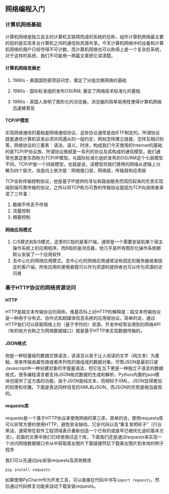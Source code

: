 ## 网络编程入门

### 计算机网络基础

计算机网络是独立自主的计算机互联网而成的系统的总称，组件计算机网络最主要的目的是实现多台计算机之间的通信和资源共享。今天计算机网络中的设备和计算机网络的用户已经夺得不可计数，而计算机网络也可以称得上是一个复杂巨系统，对于这样的系统，我们不可能用一两篇文章把它讲清楚。

#### 计算机网络发展史

1. 1960s - 美国国防部项目问世，奠定了分组交换网络的基础

2. 1980s - 国际标准组织发布OSI/RM, 奠定了网络技术标准化的基础

3. 1990s - 英国人发明了图形化的浏览器，浏览器的简单易用性使得计算机网络迅速被普及

#### TCP/IP模型

实现网络通信的基础是网络通信协议，这些协议通常是由IETF制定的。所谓协议就是通信计算机双发必须共同遵从的一组约定，例如怎样建立链接，怎样互相识别等，网络协议的三要素：语法，语义，时序。构成我们今天使用的Internet的基础的是TCP/IP协议族，所谓协议族就是一系列的协议及其构成的通信模型，我们通常也罢这套东西称为TCP/IP模型。与国际标准化组织发布的OSI/RM这个七层模型不同，TCP/IP是一个四层模型，也就是说，该模型将我们使用的网络从逻辑上分解为四个层次，自底向上依次是：网络接口层，网络层，传输层和应用层

TCP全称传输控制协议，他是基于IP提供的寻址和路由服务而简历起来的负责实现端到端可靠传输的协议，之所以将TCP称为可靠的传输协议是因为TCP向调用者承诺了三件事：

1. 数据不传丢不传错
2. 流量控制
3. 拥塞控制

#### 网络应用模式

1. C/S模式和B/S模式，这里的C指的是客户端，通常是一个需要安装到某个宿主操作系统上的应用程序。而B指的是浏览器，他几乎是所有图形化操作系统都默认安装了一个应用软件
2. 去中心化的网络应用模式。去中心化的网络应用通常没有固定的服务器或者固定的客户端，所有应用的使用者既可以作为资源的提供者也可以作为资源的访问者

### 基于HTTP协议的网络资源访问

#### HTTP

HTTP是超文本传输协议的简称，维基百科上对HTTP的解释是：超文本传输协议是一种用于分布式、协作式和超媒体信息系统的应用层协议。简单的说，通过HTTP我们可以获取网络上的（基于字符的）资源，开发中经常会用到的网络API（有的地方也称之为网络数据接口）就是基于HTTP来实现数据传输的。

#### JSON格式

他是一种轻量级的数据交换语言，该语言以易于让人阅读的文字（纯文本）为基础，用来传输由属性值或者序列性的值组成的数据对象。尽管JSON是最初只是Javascript中一种创建对象的字面量语法，但它在当下更是一种独立于语言的数据格式，很多编程语言都支持JSON格式数据的生成和解析，Python内置的json模块也提供了这方面的功能。由于JSON是纯文本，而相较于XML，JSON显得更加的轻便和优雅。下面是表达同样信息的XML和JSON，而JSON的优势是相当直观的。

#### requests库

requests是一个基于HTTP协议来使用网络的第三库，简单的说，使用requests库可以非常方便的使用HTTP，避免安全缺陷、冗余代码以及“重复发明轮子”（行业黑话，通常用在软件工程领域表示重新创造一个已有的或是早已被优化過的基本方法）。前面的文章中我们已经使用过这个库，下面我们还是通过requests来实现一个访问网络数据接口并从中获取美女图片下载链接然后下载美女图片到本地的例子程序

我们可以先通过pip安装requests及其依赖库

```Shell
pip install requests
```

如果使用PyCharm作为开发工具，可以直接在代码中书写`import requests`，然后通过代码修复功能来自动下载安装requests。
